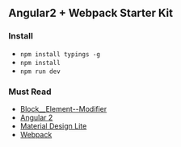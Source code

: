 ## Angular2 + Webpack Starter Kit


### Install

- `npm install typings -g`
- `npm install`
- `npm run dev`


### Must Read

- [Block__Element--Modifier](https://css-tricks.com/bem-101/)
- [Angular 2](https://angular.io/)
- [Material Design Lite](http://getmdl.io/)
- [Webpack](https://webpack.github.io/docs/)
